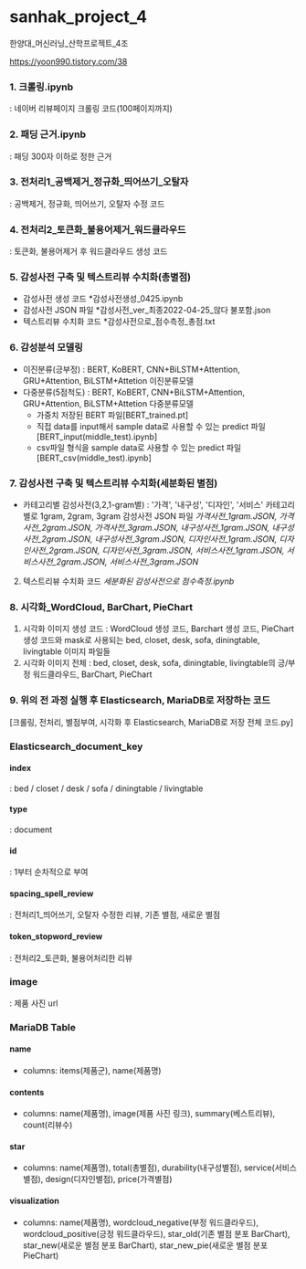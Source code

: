 # sanhak_project_4
한양대_머신러닝_산학프로젝트_4조

https://yoon990.tistory.com/38



### 1. 크롤링.ipynb
  : 네이버 리뷰페이지 크롤링 코드(100페이지까지)
  
  
  
### 2. 패딩 근거.ipynb
  : 패딩 300자 이하로 정한 근거
  
  
  
### 3. 전처리1_공백제거_정규화_띄어쓰기_오탈자
  : 공백제거, 정규화, 띄어쓰기, 오탈자 수정 코드
  
  
  
### 4. 전처리2_토큰화_불용어제거_워드클라우드
  : 토큰화, 불용어제거 후 워드클라우드 생성 코드
  
  
  
### 5. 감성사전 구축 및 텍스트리뷰 수치화(총별점)
  - 감성사전 생성 코드 *감성사전생성_0425.ipynb
  - 감성사전 JSON 파일 *감성사전_ver_최종2022-04-25_않다 불포함.json
  - 텍스트리뷰 수치화 코드 *감성사전으로_점수측정_총점.txt

    
    
### 6. 감성분석 모델링
  - 이진분류(긍부정)
   : BERT, KoBERT, CNN+BiLSTM+Attention, GRU+Attention, BiLSTM+Attetion 이진분류모델
  - 다중분류(5점척도)
   : BERT, KoBERT, CNN+BiLSTM+Attention, GRU+Attention, BiLSTM+Attetion 다중분류모델
    + 가중치 저장된 BERT 파일[BERT_trained.pt]    
    + 직접 data를 input해서 sample data로 사용할 수 있는 predict 파일[BERT_input(middle_test).ipynb]
    + csv파일 형식을 sample data로 사용할 수 있는 predict 파일[BERT_csv(middle_test).ipynb] 



### 7. 감성사전 구축 및 텍스트리뷰 수치화(세분화된 별점)
  - 카테고리별 감성사전(3,2,1-gram별)
    : '가격', '내구성', '디자인', '서비스' 카테고리별로 1gram, 2gram, 3gram 감성사전 JSON 파일
     *가격사전_1gram.JSON, 가격사전_2gram.JSON, 가격사전_3gram.JSON, 내구성사전_1gram.JSON, 내구성사전_2gram.JSON, 내구성사전_3gram.JSON, 디자인사전_1gram.JSON, 디자인사전_2gram.JSON, 디자인사전_3gram.JSON, 서비스사전_1gram.JSON, 서비스사전_2gram.JSON, 서비스사전_3gram.JSON*
  2) 텍스트리뷰 수치화 코드
     *세분화된 감성사전으로 점수측정.ipynb*



### 8. 시각화_WordCloud, BarChart, PieChart
  1) 시각화 이미지 생성 코드
    : WordCloud 생성 코드, Barchart 생성 코드, PieChart 생성 코드와 mask로 사용되는 bed, closet, desk, sofa, diningtable, livingtable 이미지 파일들 
  2) 시각화 이미지 전체
    : bed, closet, desk, sofa, diningtable, livingtable의 긍/부정 워드클라우드, BarChart, PieChart



### 9. 위의 전 과정 실행 후 Elasticsearch, MariaDB로 저장하는 코드
  [크롤링, 전처리, 별점부여, 시각화 후 Elasticsearch, MariaDB로 저장 전체 코드.py]

### Elasticsearch_document_key
 #### index
  : bed / closet / desk / sofa / diningtable / livingtable
 #### type
  : document
 #### id
  : 1부터 순차적으로 부여
 #### spacing_spell_review
  : 전처리1_띄어쓰기, 오탈자 수정한 리뷰, 기존 별점, 새로운 별점
 #### token_stopword_review
  : 전처리2_토큰화, 불용어처리한 리뷰
 ### image
  : 제품 사진 url

### MariaDB Table
  #### name 
   - columns: items(제품군), name(제품명)
  #### contents
   - columns: name(제품명), image(제품 사진 링크), summary(베스트리뷰), count(리뷰수)
  #### star
   - columns: name(제품명), total(총별점), durability(내구성별점), service(서비스별점), design(디자인별점),   price(가격별점)
  #### visualization
   - columns: name(제품명), wordcloud_negative(부정 워드클라우드), wordcloud_positive(긍정 워드클라우드), star_old(기존 별점 분포 BarChart), star_new(새로운 별점 분포 BarChart), star_new_pie(새로운 별점 분포 PieChart)
